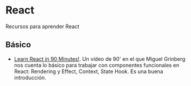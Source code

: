 # React

Recursos para aprender React

## Básico

-   [Learn React in 90 Minutes!](https://blog.miguelgrinberg.com/post/learn-react-in-90-minutes). Un vídeo de 90' en el que Miguel Grinberg nos cuenta lo básico para trabajar con componentes funcionales en React: Rendering y Effect, Context, State Hook. Es una buena introducción.
